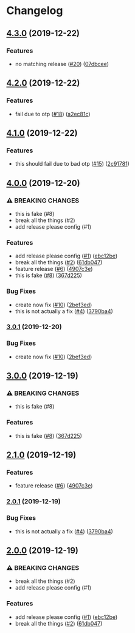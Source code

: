 # Changelog

## [4.3.0](https://www.github.com/bcoe/wombat-dressing-room-test-publications/compare/v4.2.0...v4.3.0) (2019-12-22)


### Features

* no matching release ([#20](https://www.github.com/bcoe/wombat-dressing-room-test-publications/issues/20)) ([07dbcee](https://www.github.com/bcoe/wombat-dressing-room-test-publications/commit/07dbcee04c3453997d6af378f315f8a035ea0bfc))

## [4.2.0](https://www.github.com/bcoe/wombat-dressing-room-test-publications/compare/v4.1.0...v4.2.0) (2019-12-22)


### Features

* fail due to otp ([#18](https://www.github.com/bcoe/wombat-dressing-room-test-publications/issues/18)) ([a2ec81c](https://www.github.com/bcoe/wombat-dressing-room-test-publications/commit/a2ec81ca565cc2d2c4aabc42295428f0d8589b04))

## [4.1.0](https://www.github.com/bcoe/wombat-dressing-room-test-publications/compare/v4.0.0...v4.1.0) (2019-12-22)


### Features

* this should fail due to bad otp ([#15](https://www.github.com/bcoe/wombat-dressing-room-test-publications/issues/15)) ([2c91781](https://www.github.com/bcoe/wombat-dressing-room-test-publications/commit/2c917813d07c2435cee4e50a1433a8cb9275f12c))

## [4.0.0](https://www.github.com/bcoe/wombat-dressing-room-test-publications/compare/v3.1.0...v4.0.0) (2019-12-20)


### ⚠ BREAKING CHANGES

* this is fake (#8)
* break all the things (#2)
* add release please config (#1)

### Features

* add release please config ([#1](https://www.github.com/bcoe/wombat-dressing-room-test-publications/issues/1)) ([ebc12be](https://www.github.com/bcoe/wombat-dressing-room-test-publications/commit/ebc12bebe473e6ab2acfa586bcbc3c0b46a7cc5d))
* break all the things ([#2](https://www.github.com/bcoe/wombat-dressing-room-test-publications/issues/2)) ([61db047](https://www.github.com/bcoe/wombat-dressing-room-test-publications/commit/61db04706d0ba03fee07195ff44c6a94591f88ee))
* feature release ([#6](https://www.github.com/bcoe/wombat-dressing-room-test-publications/issues/6)) ([4907c3e](https://www.github.com/bcoe/wombat-dressing-room-test-publications/commit/4907c3e0a2e4bbcc5b2d1b00db00a95073a14510))
* this is fake ([#8](https://www.github.com/bcoe/wombat-dressing-room-test-publications/issues/8)) ([367d225](https://www.github.com/bcoe/wombat-dressing-room-test-publications/commit/367d2254302289aa337eecd2c5f4cd36372c3f16))


### Bug Fixes

* create now fix ([#10](https://www.github.com/bcoe/wombat-dressing-room-test-publications/issues/10)) ([2bef3ed](https://www.github.com/bcoe/wombat-dressing-room-test-publications/commit/2bef3ed7bbc70820472b6ee95e6e65122c39f7ec))
* this is not actually a fix ([#4](https://www.github.com/bcoe/wombat-dressing-room-test-publications/issues/4)) ([3790ba4](https://www.github.com/bcoe/wombat-dressing-room-test-publications/commit/3790ba4d3c78d6df0c0895f906e20212fa513afc))

### [3.0.1](https://www.github.com/bcoe/wombat-dressing-room-test-publications/compare/v3.0.0...v3.0.1) (2019-12-20)


### Bug Fixes

* create now fix ([#10](https://www.github.com/bcoe/wombat-dressing-room-test-publications/issues/10)) ([2bef3ed](https://www.github.com/bcoe/wombat-dressing-room-test-publications/commit/2bef3ed7bbc70820472b6ee95e6e65122c39f7ec))

## [3.0.0](https://www.github.com/bcoe/wombat-dressing-room-test-publications/compare/v2.1.0...v3.0.0) (2019-12-19)


### ⚠ BREAKING CHANGES

* this is fake (#8)

### Features

* this is fake ([#8](https://www.github.com/bcoe/wombat-dressing-room-test-publications/issues/8)) ([367d225](https://www.github.com/bcoe/wombat-dressing-room-test-publications/commit/367d2254302289aa337eecd2c5f4cd36372c3f16))

## [2.1.0](https://www.github.com/bcoe/wombat-dressing-room-test-publications/compare/v2.0.1...v2.1.0) (2019-12-19)


### Features

* feature release ([#6](https://www.github.com/bcoe/wombat-dressing-room-test-publications/issues/6)) ([4907c3e](https://www.github.com/bcoe/wombat-dressing-room-test-publications/commit/4907c3e0a2e4bbcc5b2d1b00db00a95073a14510))

### [2.0.1](https://www.github.com/bcoe/wombat-dressing-room-test-publications/compare/v2.0.0...v2.0.1) (2019-12-19)


### Bug Fixes

* this is not actually a fix ([#4](https://www.github.com/bcoe/wombat-dressing-room-test-publications/issues/4)) ([3790ba4](https://www.github.com/bcoe/wombat-dressing-room-test-publications/commit/3790ba4d3c78d6df0c0895f906e20212fa513afc))

## [2.0.0](https://www.github.com/bcoe/wombat-dressing-room-test-publications/compare/1.0.9...v2.0.0) (2019-12-19)


### ⚠ BREAKING CHANGES

* break all the things (#2)
* add release please config (#1)

### Features

* add release please config ([#1](https://www.github.com/bcoe/wombat-dressing-room-test-publications/issues/1)) ([ebc12be](https://www.github.com/bcoe/wombat-dressing-room-test-publications/commit/ebc12bebe473e6ab2acfa586bcbc3c0b46a7cc5d))
* break all the things ([#2](https://www.github.com/bcoe/wombat-dressing-room-test-publications/issues/2)) ([61db047](https://www.github.com/bcoe/wombat-dressing-room-test-publications/commit/61db04706d0ba03fee07195ff44c6a94591f88ee))
